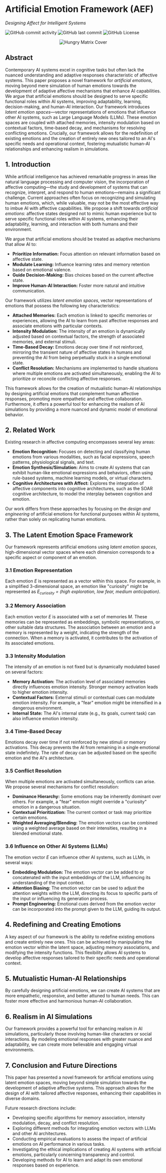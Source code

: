 # Artificial Emotion Framework (AEF)

*Designing Affect for Intelligent Systems*

![GitHub commit activity](https://img.shields.io/github/commit-activity/m/alanh90/BICA-ArtificialEmotions)
![GitHub last commit](https://img.shields.io/github/last-commit/alanh90/BICA-ArtificialEmotions)
![GitHub License](https://img.shields.io/github/license/alanh90/BICA-ArtificialEmotions)

<div align="center"><img src="media/artificial_emotions.png" alt="Hungry Matrix Cover"></div>

## Abstract

Contemporary AI systems excel in cognitive tasks but often lack the nuanced understanding and adaptive responses characteristic of affective systems. This paper proposes a novel framework for *artificial emotions*, moving beyond mere simulation of human emotions towards the development of adaptive affective mechanisms that enhance AI capabilities. We argue that artificial emotions should be designed to serve specific functional roles within AI systems, improving adaptability, learning, decision-making, and human-AI interaction. Our framework introduces *latent emotion spaces*—vector representations of emotions that influence other AI systems, such as Large Language Models (LLMs). These emotion spaces are coupled with attached memories, intensity modulation based on contextual factors, time-based decay, and mechanisms for resolving conflicting emotions. Crucially, our framework allows for the redefinition of existing emotions and the creation of entirely new ones tailored to an AI's specific needs and operational context, fostering mutualistic human-AI relationships and enhancing realism in simulations.

## 1. Introduction

While artificial intelligence has achieved remarkable progress in areas like natural language processing and computer vision, the incorporation of affective computing—the study and development of systems that can recognize, interpret, and respond to human emotions—remains a significant challenge. Current approaches often focus on recognizing and simulating human emotions, which, while valuable, may not be the most effective way to imbue AI with affective capabilities. We propose a shift towards *artificial emotions*: affective states designed not to mimic human experience but to serve specific functional roles within AI systems, enhancing their adaptability, learning, and interaction with both humans and their environment.

We argue that artificial emotions should be treated as adaptive mechanisms that allow AI to:

*   **Prioritize Information:** Focus attention on relevant information based on affective state.
*   **Modulate Learning:** Influence learning rates and memory retention based on emotional valence.
*   **Guide Decision-Making:** Bias choices based on the current affective state.
*   **Improve Human-AI Interaction:** Foster more natural and intuitive communication.

Our framework utilizes *latent emotion spaces*, vector representations of emotions that possess the following key characteristics:

*   **Attached Memories:** Each emotion is linked to specific memories or experiences, allowing the AI to learn from past affective responses and associate emotions with particular contexts.
*   **Intensity Modulation:** The intensity of an emotion is dynamically adjusted based on contextual factors, the strength of associated memories, and external stimuli.
*   **Time-Based Decay:** Emotions decay over time if not reinforced, mirroring the transient nature of affective states in humans and preventing the AI from being perpetually stuck in a single emotional state.
*   **Conflict Resolution:** Mechanisms are implemented to handle situations where multiple emotions are activated simultaneously, enabling the AI to prioritize or reconcile conflicting affective responses.

This framework allows for the creation of mutualistic human-AI relationships by designing artificial emotions that complement human affective responses, promoting more empathetic and effective collaboration. Furthermore, it offers a powerful tool for enhancing the realism of AI simulations by providing a more nuanced and dynamic model of emotional behavior.

## 2. Related Work

Existing research in affective computing encompasses several key areas:

*   **Emotion Recognition:** Focuses on detecting and classifying human emotions from various modalities, such as facial expressions, speech patterns, physiological signals, and text.
*   **Emotion Synthesis/Simulation:** Aims to create AI systems that can exhibit human-like emotional expressions and behaviors, often using rule-based systems, machine learning models, or virtual characters.
*   **Cognitive Architectures with Affect:** Explores the integration of affective components into cognitive architectures, such as the SOAR cognitive architecture, to model the interplay between cognition and emotion.

Our work differs from these approaches by focusing on the *design and engineering* of artificial emotions for functional purposes within AI systems, rather than solely on replicating human emotions.

## 3. The Latent Emotion Space Framework

Our framework represents artificial emotions using *latent emotion spaces*, high-dimensional vector spaces where each dimension corresponds to a specific aspect or component of an emotion.

### 3.1 Emotion Representation

Each emotion *E* is represented as a vector within this space. For example, in a simplified 3-dimensional space, an emotion like "curiosity" might be represented as *E<sub>curiosity</sub> = (high exploration, low fear, medium anticipation)*.

### 3.2 Memory Association

Each emotion vector *E* is associated with a set of memories *M*. These memories can be represented as embeddings, symbolic representations, or other suitable data structures. The association between an emotion and a memory is represented by a weight, indicating the strength of the connection. When a memory is activated, it contributes to the activation of its associated emotions.

### 3.3 Intensity Modulation

The intensity of an emotion is not fixed but is dynamically modulated based on several factors:

*   **Memory Activation:** The activation level of associated memories directly influences emotion intensity. Stronger memory activation leads to higher emotion intensity.
*   **Contextual Factors:** External stimuli or contextual cues can modulate emotion intensity. For example, a "fear" emotion might be intensified in a dangerous environment.
*   **Internal State:** The AI's internal state (e.g., its goals, current task) can also influence emotion intensity.

### 3.4 Time-Based Decay

Emotions decay over time if not reinforced by new stimuli or memory activations. This decay prevents the AI from remaining in a single emotional state indefinitely. The rate of decay can be adjusted based on the specific emotion and the AI's architecture.

### 3.5 Conflict Resolution

When multiple emotions are activated simultaneously, conflicts can arise. We propose several mechanisms for conflict resolution:

*   **Dominance Hierarchy:** Some emotions may be inherently dominant over others. For example, a "fear" emotion might override a "curiosity" emotion in a dangerous situation.
*   **Contextual Prioritization:** The current context or task may prioritize certain emotions.
*   **Weighted Averaging/Blending:** The emotion vectors can be combined using a weighted average based on their intensities, resulting in a blended emotional state.

### 3.6 Influence on Other AI Systems (LLMs)

The emotion vector *E* can influence other AI systems, such as LLMs, in several ways:

*   **Embedding Modulation:** The emotion vector can be added to or concatenated with the input embeddings of the LLM, influencing its understanding of the input context.
*   **Attention Biasing:** The emotion vector can be used to adjust the attention weights within the LLM, directing its focus to specific parts of the input or influencing its generation process.
*   **Prompt Engineering:** Emotional cues derived from the emotion vector can be incorporated into the prompt given to the LLM, guiding its output.

## 4. Redefining and Creating Emotions

A key aspect of our framework is the ability to redefine existing emotions and create entirely new ones. This can be achieved by manipulating the emotion vector within the latent space, adjusting memory associations, and modifying the intensity functions. This flexibility allows AI systems to develop affective responses tailored to their specific needs and operational context.

## 5. Mutualistic Human-AI Relationships

By carefully designing artificial emotions, we can create AI systems that are more empathetic, responsive, and better attuned to human needs. This can foster more effective and harmonious human-AI collaboration.

## 6. Realism in AI Simulations

Our framework provides a powerful tool for enhancing realism in AI simulations, particularly those involving human-like characters or social interactions. By modeling emotional responses with greater nuance and adaptability, we can create more believable and engaging virtual environments.

## 7. Conclusion and Future Directions

This paper has presented a novel framework for artificial emotions using latent emotion spaces, moving beyond simple simulation towards the development of adaptive affective systems. This approach allows for the design of AI with tailored affective responses, enhancing their capabilities in diverse domains.

Future research directions include:

*   Developing specific algorithms for memory association, intensity modulation, decay, and conflict resolution.
*   Exploring different methods for integrating emotion vectors with LLMs and other AI architectures.
*   Conducting empirical evaluations to assess the impact of artificial emotions on AI performance in various tasks.
*   Investigating the ethical implications of creating AI systems with artificial emotions, particularly concerning transparency and control.
*   Developing methods for AI to learn and adapt its own emotional responses based on experience.